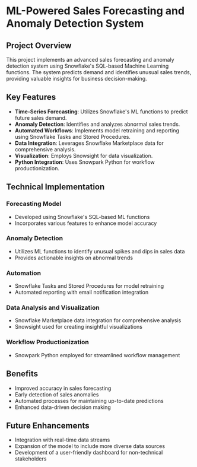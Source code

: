 # ML-Powered Sales Forecasting and Anomaly Detection System

## Project Overview

This project implements an advanced sales forecasting and anomaly detection system using Snowflake's SQL-based Machine Learning functions. The system predicts demand and identifies unusual sales trends, providing valuable insights for business decision-making.

## Key Features

- **Time-Series Forecasting**: Utilizes Snowflake's ML functions to predict future sales demand.
- **Anomaly Detection**: Identifies and analyzes abnormal sales trends.
- **Automated Workflows**: Implements model retraining and reporting using Snowflake Tasks and Stored Procedures.
- **Data Integration**: Leverages Snowflake Marketplace data for comprehensive analysis.
- **Visualization**: Employs Snowsight for data visualization.
- **Python Integration**: Uses Snowpark Python for workflow productionization.

## Technical Implementation

### Forecasting Model

- Developed using Snowflake's SQL-based ML functions
- Incorporates various features to enhance model accuracy

### Anomaly Detection

- Utilizes ML functions to identify unusual spikes and dips in sales data
- Provides actionable insights on abnormal trends

### Automation

- Snowflake Tasks and Stored Procedures for model retraining
- Automated reporting with email notification integration

### Data Analysis and Visualization

- Snowflake Marketplace data integration for comprehensive analysis
- Snowsight used for creating insightful visualizations

### Workflow Productionization

- Snowpark Python employed for streamlined workflow management

## Benefits

- Improved accuracy in sales forecasting
- Early detection of sales anomalies
- Automated processes for maintaining up-to-date predictions
- Enhanced data-driven decision making

## Future Enhancements

- Integration with real-time data streams
- Expansion of the model to include more diverse data sources
- Development of a user-friendly dashboard for non-technical stakeholders


